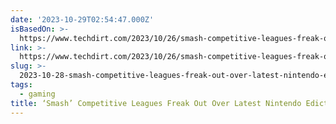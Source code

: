 ```yaml
---
date: '2023-10-29T02:54:47.000Z'
isBasedOn: >-
  https://www.techdirt.com/2023/10/26/smash-competitive-leagues-freak-out-over-latest-nintendo-edicts/
link: >-
  https://www.techdirt.com/2023/10/26/smash-competitive-leagues-freak-out-over-latest-nintendo-edicts/
slug: >-
  2023-10-28-smash-competitive-leagues-freak-out-over-latest-nintendo-edicts-or-techdir
tags:
  - gaming
title: ‘Smash’ Competitive Leagues Freak Out Over Latest Nintendo Edicts | Techdir
---
```


